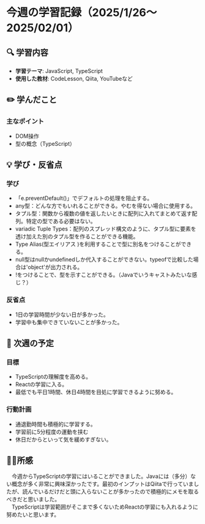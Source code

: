 # 今週の学習記録（2025/1/26～2025/02/01）

## 🔍 学習内容
- **学習テーマ**: JavaScript, TypeScript
- **使用した教材**: CodeLesson, Qiita, YouTubeなど

## ✏️ 学んだこと
### 主なポイント
- DOM操作
- 型の概念（TypeScript）

## 💡 学び・反省点
### 学び
- 「e.preventDefault()」でデフォルトの処理を阻止する。
- any型：どんな方でもいれることができる。やむを得ない場合に使用する。
- タプル型：関数から複数の値を返したいときに配列に入れてまとめて返す配列。特定の型である必要はない。
- variadic Tuple Types：配列のスプレッド構文のように、タプル型に要素を透け加えた別のタプル型を作ることができる機能。
- Type Alias(型エイリアス )を利用することで型に別名をつけることができる。
- null型はnullかundefinedしか代入することができない。typeofで比較した場合は'object'が出力される。
- !をつけることで、型を示すことができる。（Javaでいうキャストみたいな感じ？）

### 反省点
- 1日の学習時間が少ない日が多かった。 
- 学習中も集中できていないことが多かった。


## 📆 次週の予定
### 目標
- TypeScriptの理解度を高める。
- Reactの学習に入る。
- 最低でも平日1時間、休日4時間を目処に学習できるように努める。

### 行動計画
- 通退勤時間も積極的に学習する。
- 学習前に5分程度の運動を挟む
- 休日だからといって気を緩めすぎない。

## 🏄‍♂️所感
　今週からTypeScriptの学習にはいることができました。Javaには（多分）ない概念が多く非常に興味深かったです。最初のインプットはQiitaで行っていましたが、読んでいるだけだと頭に入らないことが多かったので積極的にメモを取るべきだと思いました。  
　TypeScriptは学習範囲がそこまで多くないためReactの学習にも入れるように努めたいと思います。